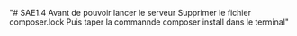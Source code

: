 "# SAE1.4
Avant de pouvoir lancer le serveur 
Supprimer le fichier composer.lock 
Puis taper la commannde composer install dans le terminal" 
